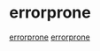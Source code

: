 # errorprone

[errorprone](https://github.com/tbroyer/gradle-errorprone-plugin-v0.0.x)
[errorprone](https://github.com/tbroyer/gradle-errorprone-plugin)
